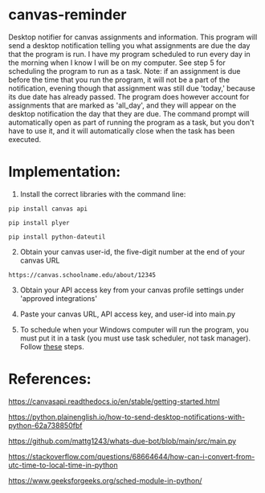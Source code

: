 # canvas-reminder
Desktop notifier for canvas assignments and information. This program will send a desktop notification telling you what 
assignments are due the day that the program is run. I have my program scheduled to run every day in the morning when I know I will be on my computer. 
See step 5 for scheduling the program to run as a task. 
Note: if an assignment is due before the time that you run the program, it will not be a part of the notification, evening though that assignment 
was still due 'today,' because its due date has already passed. The program does however account for assignments that 
are marked as 'all_day', and they will appear on the desktop notification the day that they are due. The command prompt will automatically open as part of running the program as a task, but you don't have to use it, 
and it will automatically close when the task has been executed. 


# Implementation:
1. Install the correct libraries with the command line:

`pip install canvas api`
   
`pip install plyer`

`pip install python-dateutil`

2. Obtain your canvas user-id, the five-digit number at the end of your canvas URL
   
`https://canvas.schoolname.edu/about/12345`

3. Obtain your API access key from your canvas profile settings under 'approved integrations'


4. Paste your canvas URL, API access key, and user-id into main.py 


5. To schedule when your Windows computer will run the program, you must put it in a task (you must use task scheduler, not task manager). 
Follow [these](http://theautomatic.net/2017/10/03/running-python-task-scheduler/#:~:text=Once%20you%20know%20your%20Python%20script%20works%20from,click%20on%20%E2%80%9CAction%E2%80%9D%2C%20and%20then%20press%20%E2%80%9CCreate%20Task.%E2%80%9D) steps.


# References: 
https://canvasapi.readthedocs.io/en/stable/getting-started.html

https://python.plainenglish.io/how-to-send-desktop-notifications-with-python-62a738850fbf

https://github.com/mattg1243/whats-due-bot/blob/main/src/main.py

https://stackoverflow.com/questions/68664644/how-can-i-convert-from-utc-time-to-local-time-in-python

https://www.geeksforgeeks.org/sched-module-in-python/